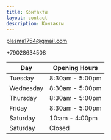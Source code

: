 ```yaml
---
title: Контакты
layout: contact
description: Контакты
---
```


plasma1754@gmail.com

\+79028634508

| Day | Opening Hours |
| --- | --- |
| Tuesday | 8:30am - 5:00pm |
| Wednesday | 8:30am - 5:00pm |
| Thursday | 8:30am - 5:00pm |
| Friday | 8:30am - 5:00pm |
| Saturday | 10:am - 4:00pm |
| Saturday | Closed |
